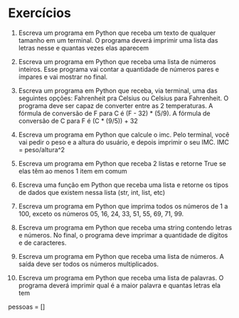 # Exercícios

1. Escreva um programa em Python que receba um texto de qualquer tamanho em um terminal. O programa deverá imprimir uma lista das letras nesse
e quantas vezes elas aparecem

2. Escreva um programa em Python que receba uma lista de números inteiros. Esse programa vai contar a quantidade de números pares e ímpares e
vai mostrar no final.

3. Escreva um programa em Python que receba, via terminal, uma das seguintes opções: Fahrenheit pra Celsius ou Celsius para Fahrenheit. O programa
deve ser capaz de converter entre as 2 temperaturas. A fórmula de conversão de F para C é (F - 32) * (5/9). A fórmula de conversão de C para F
é (C * (9/5)) + 32

4. Escreva um programa em Python que calcule o imc. Pelo terminal, você vai pedir o peso e a altura do usuário, e depois imprimir o seu IMC.
IMC = peso/altura^2

5. Escreva um programa em Python que receba 2 listas e retorne True se elas têm ao menos 1 item em comum

6. Escreva uma função em Python que receba uma lista e retorne os tipos de dados que existem nessa lista (str, int, list, etc)

7. Escreva um programa em Python que imprima todos os números de 1 a 100, exceto os números 05, 16, 24, 33, 51, 55, 69, 71, 99.

8. Escreva um programa em Python que receba uma string contendo letras e números. No final, o programa deve imprimar a quantidade de dígitos
e de caracteres.

9. Escreva um programa em Python que receba uma lista de números. A saída deve ser todos os números multiplicados.

10. Escreva um programa em Python que receba uma lista de palavras. O programa deverá imprimir qual é a maior palavra e quantas letras ela tem

pessoas = []